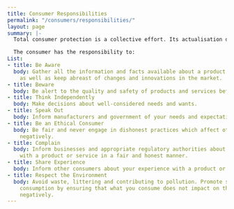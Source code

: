 ```yaml
---
title: Consumer Responsibilities
permalink: "/consumers/responsibilities/"
layout: page
summary: |-
  Total consumer protection is a collective effort. Its actualisation demands inputs, not just from manufacturers, service providers and government, but also the consumer.

  The consumer has the responsibility to:
List:
- title: Be Aware
  body: Gather all the information and facts available about a product or service
    as well as keep abreast of changes and innovations in the market.
- title: Beware
  body: Be alert to the quality and safety of products and services before you purchase.
- title: Think Independently
  body: Make decisions about well-considered needs and wants.
- title: Speak Out
  body: Inform manufacturers and government of your needs and expectations.
- title: Be an Ethical Consumer
  body: Be fair and never engage in dishonest practices which affect other consumers
    negatively.
- title: Complain
  body: Inform businesses and appropriate regulatory authorities about your dissatisfaction
    with a product or service in a fair and honest manner.
- title: Share Experience
  body: Inform other consumers about your experience with a product or service.
- title: Respect the Environment
  body: Avoid waste, littering and contributing to pollution. Promote sustainable
    consumption by ensuring that what you consume does not impact on the environment
    negatively.
---
```


